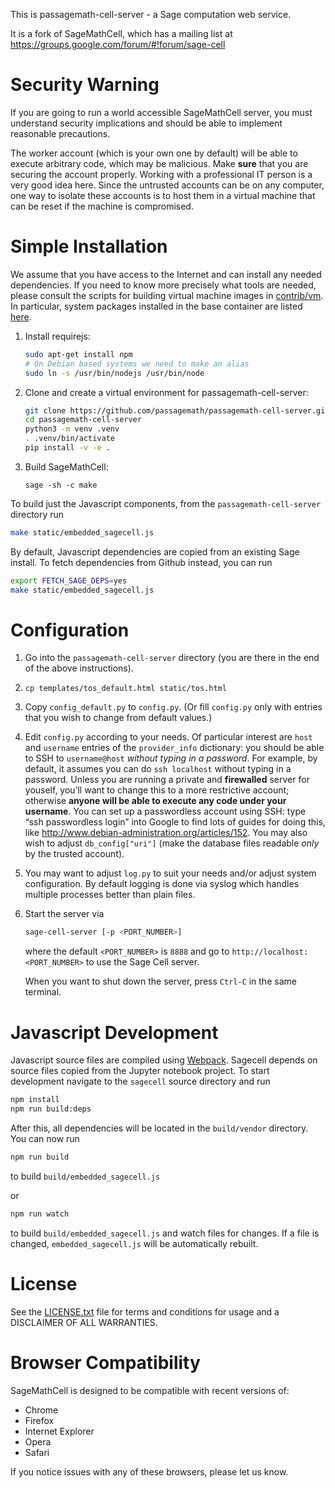 This is passagemath-cell-server - a Sage computation web service.

It is a fork of SageMathCell, which has a mailing list at https://groups.google.com/forum/#!forum/sage-cell

# Security Warning

If you are going to run a world accessible SageMathCell server, you must understand security implications and should be able to implement reasonable precautions.

The worker account (which is your own one by default) will be able to execute arbitrary code, which may be malicious. Make **sure** that you are securing the account properly. Working with a professional IT person is a very good idea here. Since the untrusted accounts can be on any computer, one way to isolate these accounts is to host them in a virtual machine that can be reset if the machine is compromised.


# Simple Installation

We assume that you have access to the Internet and can install any needed dependencies. If you need to know more precisely what tools are needed, please consult the scripts for building virtual machine images in [contrib/vm](contrib/vm).
In particular, system packages installed in the base container are listed [here](https://github.com/sagemath/sagecell/blob/master/contrib/vm/container_manager.py#L58).


1.  Install requirejs:

    ```bash
    sudo apt-get install npm
    # On Debian based systems we need to make an alias
    sudo ln -s /usr/bin/nodejs /usr/bin/node
    ```

2.  Clone and create a virtual environment for passagemath-cell-server:

    ```bash
    git clone https://github.com/passagemath/passagemath-cell-server.git
    cd passagemath-cell-server
    python3 -m venv .venv
    . .venv/bin/activate
    pip install -v -e .
    ```

3.  Build SageMathCell:

    ```
    sage -sh -c make
    ```

To build just the Javascript components, from the `passagemath-cell-server` directory run

```bash
make static/embedded_sagecell.js
```

By default, Javascript dependencies are copied from an existing Sage install. To fetch dependencies
from Github instead, you can run

```bash
export FETCH_SAGE_DEPS=yes
make static/embedded_sagecell.js
```

# Configuration

1.  Go into the `passagemath-cell-server` directory (you are there in the end of the above instructions).
2.  `cp templates/tos_default.html static/tos.html`
3.  Copy `config_default.py` to `config.py`. (Or fill `config.py` only with entries that you wish to change from default values.)
4.  Edit `config.py` according to your needs. Of particular interest are `host` and `username` entries of the `provider_info` dictionary: you should be able to SSH to `username@host` *without typing in a password*. For example, by default, it assumes you can do `ssh localhost` without typing in a password. Unless you are running a private and **firewalled** server for youself, you’ll want to change this to a more restrictive account; otherwise **anyone will be able to execute any code under your username**. You can set up a passwordless account using SSH: type “ssh passwordless login” into Google to find lots of guides for doing this, like http://www.debian-administration.org/articles/152. You may also wish to adjust `db_config["uri"]` (make the database files readable *only* by the trusted account).
5.  You may want to adjust `log.py` to suit your needs and/or adjust system configuration. By default logging is done via syslog which handles multiple processes better than plain files.
6.  Start the server via

    ```bash
    sage-cell-server [-p <PORT_NUMBER>]
    ```

    where the default `<PORT_NUMBER>` is `8888` and go to `http://localhost:<PORT_NUMBER>` to use the Sage Cell server.

    When you want to shut down the server, press `Ctrl-C` in the same terminal.


# Javascript Development

Javascript source files are compiled using [Webpack](https://webpack.js.org/). Sagecell depends on source files copied
from the Jupyter notebook project. To start development navigate to the `sagecell` source directory and run

```bash
npm install
npm run build:deps
```

After this, all dependencies will be located in the `build/vendor` directory. You can now run

```bash
npm run build
```

to build `build/embedded_sagecell.js`

or

```bash
npm run watch
```

to build `build/embedded_sagecell.js` and watch files for changes. If a file is changed, `embedded_sagecell.js` will be automatically
rebuilt.

# License

See the [LICENSE.txt](LICENSE.txt) file for terms and conditions for usage and a
DISCLAIMER OF ALL WARRANTIES.

# Browser Compatibility

SageMathCell is designed to be compatible with recent versions of:

* Chrome
* Firefox
* Internet Explorer
* Opera
* Safari

If you notice issues with any of these browsers, please let us know.
